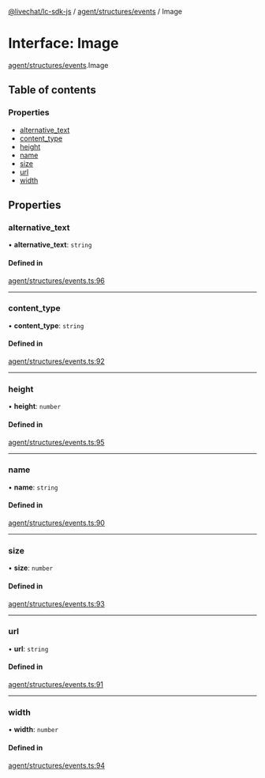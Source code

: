 [@livechat/lc-sdk-js](../README.md) / [agent/structures/events](../modules/agent_structures_events.md) / Image

# Interface: Image

[agent/structures/events](../modules/agent_structures_events.md).Image

## Table of contents

### Properties

- [alternative\_text](agent_structures_events.Image.md#alternative_text)
- [content\_type](agent_structures_events.Image.md#content_type)
- [height](agent_structures_events.Image.md#height)
- [name](agent_structures_events.Image.md#name)
- [size](agent_structures_events.Image.md#size)
- [url](agent_structures_events.Image.md#url)
- [width](agent_structures_events.Image.md#width)

## Properties

### alternative\_text

• **alternative\_text**: `string`

#### Defined in

[agent/structures/events.ts:96](https://github.com/livechat/lc-sdk-js/blob/d267eeb/src/agent/structures/events.ts#L96)

___

### content\_type

• **content\_type**: `string`

#### Defined in

[agent/structures/events.ts:92](https://github.com/livechat/lc-sdk-js/blob/d267eeb/src/agent/structures/events.ts#L92)

___

### height

• **height**: `number`

#### Defined in

[agent/structures/events.ts:95](https://github.com/livechat/lc-sdk-js/blob/d267eeb/src/agent/structures/events.ts#L95)

___

### name

• **name**: `string`

#### Defined in

[agent/structures/events.ts:90](https://github.com/livechat/lc-sdk-js/blob/d267eeb/src/agent/structures/events.ts#L90)

___

### size

• **size**: `number`

#### Defined in

[agent/structures/events.ts:93](https://github.com/livechat/lc-sdk-js/blob/d267eeb/src/agent/structures/events.ts#L93)

___

### url

• **url**: `string`

#### Defined in

[agent/structures/events.ts:91](https://github.com/livechat/lc-sdk-js/blob/d267eeb/src/agent/structures/events.ts#L91)

___

### width

• **width**: `number`

#### Defined in

[agent/structures/events.ts:94](https://github.com/livechat/lc-sdk-js/blob/d267eeb/src/agent/structures/events.ts#L94)
